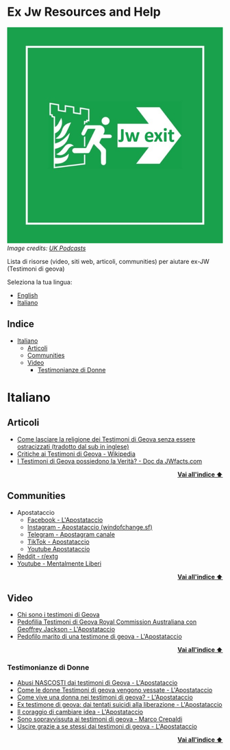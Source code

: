 # Ex Jw Resources and Help

![](./assets/jw-exit-2.jpg)     
*Image credits: [UK Podcasts](https://uk-podcasts.co.uk/podcast/jexit-2020/exjw-interview-david-lyndon-moult)*

Lista di risorse (video, siti web, articoli, communities) per aiutare ex-JW (Testimoni di geova)

Seleziona la tua lingua:
- [English](./README.md)
- [Italiano](#italiano)

## Indice

- [Italiano](#italiano)
  - [Articoli](#articoli)
  - [Communities](#communities)
  - [Video](#video) 
      - [Testimonianze di Donne](#testimonianze-di-donne)

# Italiano

## Articoli

- [Come lasciare la religione dei Testimoni di Geova senza essere ostracizzati (tradotto dal sub in inglese)](https://www.reddit.com/r/extg/comments/1dno5w8/come_lasciare_la_religione_dei_testimoni_di_geova/)
- [Critiche ai Testimoni di Geova - Wikipedia](https://it.wikipedia.org/wiki/Critiche_ai_Testimoni_di_Geova)
- [I Testimoni di Geova possiedono la Verità? - Doc da JWfacts.com](https://www.jwfacts.com/print/jw-studies-pamphlet-italian.pdf)

<div align="right">
  <b><a href="#indice">Vai all'indice ⬆️</a></b>
</div>

## Communities

- Apostataccio
    - [Facebook - L'Apostataccio](facebook.com/windofchange88)
    - [Instagram - Apostataccio (windofchange.sf)](instagram.com/windofchange.sf/)
    - [Telegram - Apostagram canale](https://t.me/%20V6oRGqcFDyMyMmU8)
    - [TikTok - Apostataccio](tiktok.com/@apostataccio)
    - [Youtube Apostataccio](https://www.youtube.com/@apostataccio)
- [Reddit - r/extg](https://www.reddit.com/r/extg/)
- [Youtube - Mentalmente Liberi](https://youtube.com/@mentalmenteliberi)

<div align="right">
  <b><a href="#indice">Vai all'indice ⬆️</a></b>
</div>

## Video

- [Chi sono i testimoni di Geova](https://www.youtube.com/watch?v=nRAELb4Zy6o)
- [Pedofilia Testimoni di Geova Royal Commission Australiana con Geoffrey Jackson - L'Apostataccio](https://www.youtube.com/watch?v=0oJcsTAB640)
- [Pedofilo marito di una testimone di geova - L'Apostataccio](https://www.youtube.com/watch?v=83UnwTCpg_E)

<div align="right">
  <b><a href="#indice">Vai all'indice ⬆️</a></b>
</div>


### Testimonianze di Donne

- [Abusi NASCOSTI dai testimoni di Geova - L'Apostataccio](https://www.youtube.com/watch?v=1A2xWfWch98)
- [Come le donne Testimoni di geova vengono vessate - L'Apostataccio](https://www.youtube.com/watch?v=WLOwXVw9EVU)
- [Come vive una donna nei testimoni di geova? - L'Apostataccio](https://www.youtube.com/watch?v=EGO-sM2zsc8)
- [Ex testimone di geova: dai tentati suicidi alla liberazione - L'Apostataccio](https://www.youtube.com/watch?v=JHXZIVbNX6I)
- [Il coraggio di cambiare idea - L'Apostataccio](https://www.youtube.com/watch?v=9Kf4XBfcHX0)
- [Sono sopravvissuta ai testimoni di geova - Marco Crepaldi](https://www.youtube.com/watch?v=o_ccwhagrcM)
- [Uscire grazie a se stessi dai testimoni di geova - L'Apostataccio](https://www.youtube.com/watch?v=bwHGtEvBbPM)

<div align="right">
  <b><a href="#indice">Vai all'indice ⬆️</a></b>
</div>

